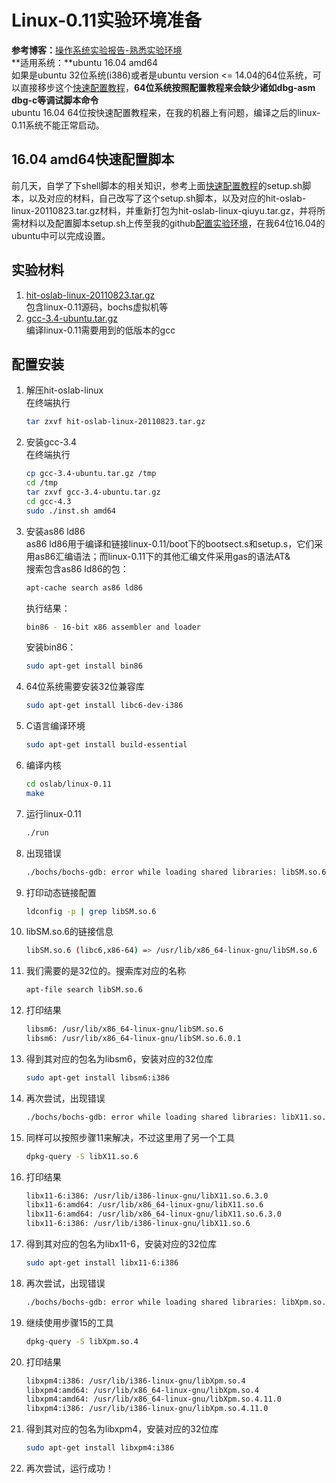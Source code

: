 # Linux-0.11实验环境准备

**参考博客：**[操作系统实验报告-熟悉实验环境](http://www.cnblogs.com/tradoff/p/5693710.html)		
**适用系统：**ubuntu 16.04 amd64		
如果是ubuntu 32位系统(i386)或者是ubuntu version <= 14.04的64位系统，可以直接移步这个[快速配置教程](https://github.com/DeathKing/hit-oslab)，**64位系统按照配置教程来会缺少诸如dbg-asm dbg-c等调试脚本命令**		
ubuntu 16.04 64位按快速配置教程来，在我的机器上有问题，编译之后的linux-0.11系统不能正常启动。

## 16.04 amd64快速配置脚本		
前几天，自学了下shell脚本的相关知识，参考上面[快速配置教程](https://github.com/DeathKing/hit-oslab)的setup.sh脚本，以及对应的材料，自己改写了这个setup.sh脚本，以及对应的hit-oslab-linux-20110823.tar.gz材料，并重新打包为hit-oslab-linux-qiuyu.tar.gz，并将所需材料以及配置脚本setup.sh上传至我的github[配置实验环境](https://github.com/Wangzhike/HIT-Linux-0.11/tree/master/prepEnv)，在我64位16.04的ubuntu中可以完成设置。		

## 实验材料
1. [hit-oslab-linux-20110823.tar.gz](https://github.com/hoverwinter/HIT-OSLab/tree/master/Resources)		
	包含linux-0.11源码，bochs虚拟机等
2. [gcc-3.4-ubuntu.tar.gz](https://github.com/hoverwinter/HIT-OSLab/tree/master/Resources)		
	编译linux-0.11需要用到的低版本的gcc

## 配置安装
1.	解压hit-oslab-linux		
	在终端执行
	```sh
	tar zxvf hit-oslab-linux-20110823.tar.gz
	```
2.	安装gcc-3.4		
	在终端执行		
	```sh
	cp gcc-3.4-ubuntu.tar.gz /tmp
	cd /tmp		
	tar zxvf gcc-3.4-ubuntu.tar.gz		
	cd gcc-4.3		
	sudo ./inst.sh amd64		
	```
3.	安装as86 ld86		
	as86 ld86用于编译和链接linux-0.11/boot下的bootsect.s和setup.s，它们采用as86汇编语法；而linux-0.11下的其他汇编文件采用gas的语法AT&		
	搜索包含as86 ld86的包：		
	```sh
	apt-cache search as86 ld86
	```
	执行结果：				
	```sh
	bin86 - 16-bit x86 assembler and loader
	```
	安装bin86：				
	```sh
	sudo apt-get install bin86
	```
4.	64位系统需要安装32位兼容库				
	```sh
	sudo apt-get install libc6-dev-i386
	```
5.	C语言编译环境		
	```sh
	sudo apt-get install build-essential
	```
6.	编译内核
	```sh
  	cd oslab/linux-0.11
  	make
  	```
7.	运行linux-0.11
	```sh
  	./run
  	```
8.	出现错误
	```sh
  	./bochs/bochs-gdb: error while loading shared libraries: libSM.so.6: cannot open shared object file: No such file or directory
	```		
9.	打印动态链接配置
	```sh
  	ldconfig -p | grep libSM.so.6
  	```
10.	libSM.so.6的链接信息		
	```sh
  	libSM.so.6 (libc6,x86-64) => /usr/lib/x86_64-linux-gnu/libSM.so.6
  	```
11.	我们需要的是32位的。搜索库对应的名称		
	```sh
  	apt-file search libSM.so.6
  	```
12.	打印结果		
	```sh
  	libsm6: /usr/lib/x86_64-linux-gnu/libSM.so.6
	libsm6: /usr/lib/x86_64-linux-gnu/libSM.so.6.0.1
  	```
13.	得到其对应的包名为libsm6，安装对应的32位库		
	```sh
  	sudo apt-get install libsm6:i386
  	```
14.	再次尝试，出现错误		
	```sh
	./bochs/bochs-gdb: error while loading shared libraries: libX11.so.6: cannot open shared object file: No such file or directory
	 ```
15.	同样可以按照步骤11来解决，不过这里用了另一个工具
	```sh
	dpkg-query -S libX11.so.6
	```
16.	打印结果		
	```sh
	libx11-6:i386: /usr/lib/i386-linux-gnu/libX11.so.6.3.0
	libx11-6:amd64: /usr/lib/x86_64-linux-gnu/libX11.so.6
	libx11-6:amd64: /usr/lib/x86_64-linux-gnu/libX11.so.6.3.0
	libx11-6:i386: /usr/lib/i386-linux-gnu/libX11.so.6
    ```
17.	得到其对应的包名为libx11-6，安装对应的32位库		
	```sh
	sudo apt-get install libx11-6:i386
	```
18.	再次尝试，出现错误		
	```sh
	./bochs/bochs-gdb: error while loading shared libraries: libXpm.so.4: cannot open shared object file: No such file or directory
	```
19.	继续使用步骤15的工具		
	```sh
	dpkg-query -S libXpm.so.4
	```
20.	打印结果		
	```sh
	libxpm4:i386: /usr/lib/i386-linux-gnu/libXpm.so.4
	libxpm4:amd64: /usr/lib/x86_64-linux-gnu/libXpm.so.4
	libxpm4:amd64: /usr/lib/x86_64-linux-gnu/libXpm.so.4.11.0
	libxpm4:i386: /usr/lib/i386-linux-gnu/libXpm.so.4.11.0
	```
21.	得到其对应的包名为libxpm4，安装对应的32位库		
	```sh 
	sudo apt-get install libxpm4:i386
	```
22.	再次尝试，运行成功！
